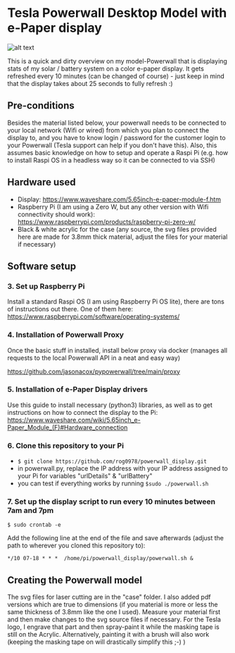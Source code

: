 # Tesla Powerwall Desktop Model with e-Paper display

![alt text](https://github.com/rog0978/powerwall_display/blob/main/display.jpg?raw=true)

This is a quick and dirty overview on my model-Powerwall that is displaying stats of my solar / battery system on a color e-paper display. It gets refreshed every 10 minutes (can be changed of course) - just keep in mind that the display takes about 25 seconds to fully refresh :)

## Pre-conditions

Besides the material listed below, your powerwall needs to be connected to your local network (Wifi or wired) from which you plan to connect the display to, and you have to know login / password for the customer login to your Powerwall (Tesla support can help if you don't have this).
Also, this assumes basic knowledge on how to setup and operate a Raspi Pi (e.g. how to install Raspi OS in a headless way so it can be connected to via SSH)

## Hardware used

* Display: https://www.waveshare.com/5.65inch-e-paper-module-f.htm
* Raspberry Pi (I am using a Zero W, but any other version with Wifi connectivity should work): https://www.raspberrypi.com/products/raspberry-pi-zero-w/
* Black & white acrylic for the case (any source, the svg files provided here are made for 3.8mm thick material, adjust the files for your material if necessary)

## Software setup

### 3. Set up Raspberry Pi

Install a standard Raspi OS (I am using Raspberry Pi OS lite), there are tons of instructions out there. One of them here: https://www.raspberrypi.com/software/operating-systems/

### 4. Installation of Powerwall Proxy

Once the basic stuff in installed, install below proxy via docker (manages all requests to the local Powerwall API in a neat and easy way)

https://github.com/jasonacox/pypowerwall/tree/main/proxy

### 5. Installation of e-Paper Display drivers

Use this guide to install necessary (python3) libraries, as well as to get instructions on how to connect the display to the Pi: https://www.waveshare.com/wiki/5.65inch_e-Paper_Module_(F)#Hardware_connection

### 6. Clone this repository to your Pi

* `$ git clone https://github.com/rog0978/powerwall_display.git`
* in powerwall.py, replace the IP address with your IP address assigned to your Pi for variables "urlDetails" & "urlBattery"
* you can test if everything works by running `$sudo ./powerwall.sh`

### 7. Set up the display script to run every 10 minutes between 7am and 7pm

`$ sudo crontab -e`

Add the following line at the end of the file and save afterwards (adjust the path to wherever you cloned this repository to): 

 `*/10 07-18 * * *  /home/pi/powerwall_display/powerwall.sh &`

## Creating the Powerwall model

The svg files for laser cutting are in the "case" folder. I also added pdf versions which are true to dimensions (if you material is more or less the same thickness of 3.8mm like the one I used). Measure your material first and then make changes to the svg source files if necessary.
For the Tesla logo, I engrave that part and then spray-paint it while the masking tape is still on the Acrylic. Alternatively, painting it with a brush will also work (keeping the masking tape on will drastically simplify this ;-) )
